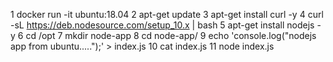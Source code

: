  1  docker run -it ubuntu:18.04
 2  apt-get update
 3  apt-get install curl -y
 4  curl -sL https://deb.nodesource.com/setup_10.x | bash
 5  apt-get install nodejs -y
 6  cd /opt
 7  mkdir node-app
 8  cd node-app/
 9  echo 'console.log("nodejs app from ubuntu.....");' > index.js
10  cat index.js
11  node index.js